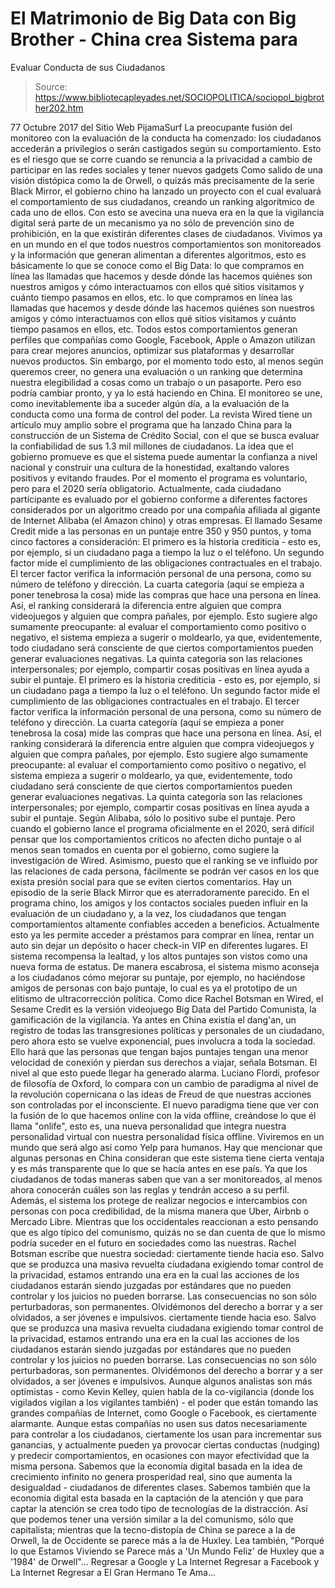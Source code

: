 # El Matrimonio de Big Data con Big Brother - China crea Sistema para 
Evaluar Conducta de sus Ciudadanos

> Source: https://www.bibliotecapleyades.net/SOCIOPOLITICA/sociopol_bigbrother202.htm

77 Octubre 2017 del Sitio Web PijamaSurf
La preocupante fusión del monitoreo con la evaluación de la conducta ha comenzado:
los ciudadanos accederán a privilegios o serán castigados según su comportamiento.
Esto es el riesgo que se corre cuando se renuncia a la privacidad a cambio de participar en las redes sociales y tener nuevos gadgets Como salido de una visión distópica como la de Orwell, o quizás más precisamente de la serie Black Mirror, el gobierno chino ha lanzado un proyecto con el cual evaluará el comportamiento de sus ciudadanos, creando un ranking algorítmico de cada uno de ellos.
Con esto se avecina una nueva era en la que la vigilancia digital será parte de un mecanismo ya no sólo de prevención sino de prohibición, en la que existirán diferentes clases de ciudadanos. Vivimos ya en un mundo en el que todos nuestros comportamientos son monitoreados y la información que generan alimentan a diferentes algoritmos, esto es básicamente lo que se conoce como el Big Data:
lo que compramos en línea las llamadas que hacemos y desde dónde las hacemos quiénes son nuestros amigos y cómo interactuamos con ellos qué sitios visitamos y cuánto tiempo pasamos en ellos, etc.
lo que compramos en línea
las llamadas que hacemos y desde dónde las hacemos
quiénes son nuestros amigos y cómo interactuamos con ellos
qué sitios visitamos y cuánto tiempo pasamos en ellos, etc.
Todos estos comportamientos generan perfiles que compañías como Google, Facebook, Apple o Amazon utilizan para crear mejores anuncios, optimizar sus plataformas y desarrollar nuevos productos.
Sin embargo, por el momento todo esto, al menos según queremos creer, no genera una evaluación o un ranking que determina nuestra elegibilidad a cosas como un trabajo o un pasaporte.
Pero eso podría cambiar pronto, y ya lo está haciendo en China.
El monitoreo se une, como inevitablemente iba a suceder algún día, a la evaluación de la conducta como una forma de control del poder. La revista Wired tiene un artículo muy amplio sobre el programa que ha lanzado China para la construcción de un Sistema de Crédito Social, con el que se busca evaluar la confiabilidad de sus 1.3 mil millones de ciudadanos. La idea que el gobierno promueve es que el sistema puede aumentar la confianza a nivel nacional y construir una cultura de la honestidad, exaltando valores positivos y evitando fraudes.
Por el momento el programa es voluntario, pero para el 2020 sería obligatorio.
Actualmente, cada ciudadano participante es evaluado por el gobierno conforme a diferentes factores considerados por un algoritmo creado por una compañía afiliada al gigante de Internet Alibaba (el Amazon chino) y otras empresas. El llamado Sesame Credit mide a las personas en un puntaje entre 350 y 950 puntos, y toma cinco factores a consideración:
El primero es la historia crediticia - esto es, por ejemplo, si un ciudadano paga a tiempo la luz o el teléfono. Un segundo factor mide el cumplimiento de las obligaciones contractuales en el trabajo. El tercer factor verifica la información personal de una persona, como su número de teléfono y dirección. La cuarta categoría (aquí se empieza a poner tenebrosa la cosa) mide las compras que hace una persona en línea. Así, el ranking considerará la diferencia entre alguien que compra videojuegos y alguien que compra pañales, por ejemplo. Esto sugiere algo sumamente preocupante: al evaluar el comportamiento como positivo o negativo, el sistema empieza a sugerir o moldearlo, ya que, evidentemente, todo ciudadano será consciente de que ciertos comportamientos pueden generar evaluaciones negativas. La quinta categoría son las relaciones interpersonales; por ejemplo, compartir cosas positivas en línea ayuda a subir el puntaje.
El primero es la historia crediticia - esto es, por ejemplo, si un ciudadano paga a tiempo la luz o el teléfono.
Un segundo factor mide el cumplimiento de las obligaciones contractuales en el trabajo.
El tercer factor verifica la información personal de una persona, como su número de teléfono y dirección.
La cuarta categoría (aquí se empieza a poner tenebrosa la cosa) mide las compras que hace una persona en línea.
Así, el ranking considerará la diferencia entre alguien que compra videojuegos y alguien que compra pañales, por ejemplo.
Esto sugiere algo sumamente preocupante:
al evaluar el comportamiento como positivo o negativo, el sistema empieza a sugerir o moldearlo, ya que, evidentemente, todo ciudadano será consciente de que ciertos comportamientos pueden generar evaluaciones negativas.
La quinta categoría son las relaciones interpersonales; por ejemplo, compartir cosas positivas en línea ayuda a subir el puntaje.
Según Alibaba, sólo lo positivo sube el puntaje.
Pero cuando el gobierno lance el programa oficialmente en el 2020, será difícil pensar que los comportamientos críticos no afecten dicho puntaje o al menos sean tomados en cuenta por el gobierno, como sugiere la investigación de Wired.
Asimismo, puesto que el ranking se ve influido por las relaciones de cada persona, fácilmente se podrán ver casos en los que exista presión social para que se eviten ciertos comentarios. Hay un episodio de la serie Black Mirror que es aterradoramente parecido.
En el programa chino, los amigos y los contactos sociales pueden influir en la evaluación de un ciudadano y, a la vez, los ciudadanos que tengan comportamientos altamente confiables acceden a beneficios. Actualmente esto ya les permite acceder a préstamos para comprar en línea, rentar un auto sin dejar un depósito o hacer check-in VIP en diferentes lugares.
El sistema recompensa la lealtad, y los altos puntajes son vistos como una nueva forma de estatus.
De manera escabrosa, el sistema mismo aconseja a los ciudadanos cómo mejorar su puntaje, por ejemplo, no haciéndose amigos de personas con bajo puntaje, lo cual es ya el prototipo de un elitismo de ultracorrección política.
Como dice Rachel Botsman en Wired, el Sesame Credit es la versión videojuego Big Data del Partido Comunista, la gamificación de la vigilancia.
Ya antes en China existía el dang'an, un registro de todas las transgresiones políticas y personales de un ciudadano, pero ahora esto se vuelve exponencial, pues involucra a toda la sociedad.
Ello hará que las personas que tengan bajos puntajes tengan una menor velocidad de conexión y pierdan sus derechos a viajar, señala Botsman. El nivel al que esto puede llegar ha generado alarma.
Luciano Flordi, profesor de filosofía de Oxford, lo compara con un cambio de paradigma al nivel de la revolución copernicana o las ideas de Freud de que nuestras acciones son controladas por el inconsciente.
El nuevo paradigma tiene que ver con la fusión de lo que hacemos online con la vida offline, creándose lo que él llama "onlife", esto es, una nueva personalidad que integra nuestra personalidad virtual con nuestra personalidad física offline.
Viviremos en un mundo que será algo así como Yelp para humanos. Hay que mencionar que algunas personas en China consideran que este sistema tiene cierta ventaja y es más transparente que lo que se hacía antes en ese país. Ya que los ciudadanos de todas maneras saben que van a ser monitoreados, al menos ahora conocerán cuáles son las reglas y tendrán acceso a su perfil.
Además, el sistema los protege de realizar negocios e intercambios con personas con poca credibilidad, de la misma manera que Uber, Airbnb o Mercado Libre. Mientras que los occidentales reaccionan a esto pensando que es algo típico del comunismo, quizás no se dan cuenta de que lo mismo podría suceder en el futuro en sociedades como las nuestras.
Rachel Botsman escribe que nuestra sociedad:
ciertamente tiende hacia eso. Salvo que se produzca una masiva revuelta ciudadana exigiendo tomar control de la privacidad, estamos entrando una era en la cual las acciones de los ciudadanos estarán siendo juzgadas por estándares que no pueden controlar y los juicios no pueden borrarse. Las consecuencias no son sólo perturbadoras, son permanentes. Olvidémonos del derecho a borrar y a ser olvidados, a ser jóvenes e impulsivos.
ciertamente tiende hacia eso.
Salvo que se produzca una masiva revuelta ciudadana exigiendo tomar control de la privacidad, estamos entrando una era en la cual las acciones de los ciudadanos estarán siendo juzgadas por estándares que no pueden controlar y los juicios no pueden borrarse.
Las consecuencias no son sólo perturbadoras, son permanentes. Olvidémonos del derecho a borrar y a ser olvidados, a ser jóvenes e impulsivos.
Aunque algunos analistas son más optimistas - como Kevin Kelley, quien habla de la co-vigilancia (donde los vigilados vigilan a los vigilantes también) - el poder que están tomando las grandes compañías de Internet, como Google o Facebook, es ciertamente alarmante.
Aunque estas compañías no usen sus datos necesariamente para controlar a los ciudadanos, ciertamente los usan para incrementar sus ganancias, y actualmente pueden ya provocar ciertas conductas (nudging) y predecir comportamientos, en ocasiones con mayor efectividad que la misma persona.
Sabemos que la economía digital basada en la idea de crecimiento infinito no genera prosperidad real, sino que aumenta la desigualdad - ciudadanos de diferentes clases.
Sabemos también que la economía digital esta basada en la captación de la atención y que para captar la atención se crea todo tipo de tecnologías de la distracción.
Así que podemos tener una versión similar a la del comunismo, sólo que capitalista; mientras que la tecno-distopía de China se parece a la de Orwell, la de Occidente se parece más a la de Huxley.
Lea también, "Porqué lo que Estamos Viviendo se Parece más a 'Un Mundo Feliz' de Huxley que a '1984' de Orwell"...
Regresar a Google y La Internet
Regresar a Facebook y La Internet
Regresar a El Gran Hermano Te Ama...
